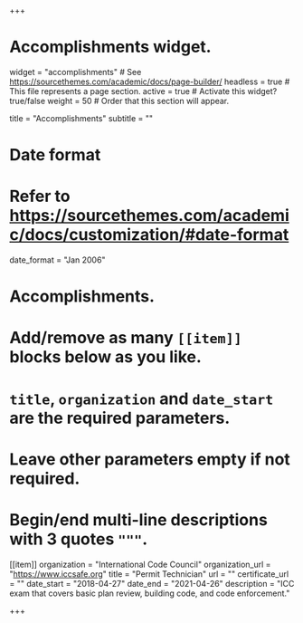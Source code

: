 +++
# Accomplishments widget.
widget = "accomplishments"  # See https://sourcethemes.com/academic/docs/page-builder/
headless = true  # This file represents a page section.
active = true  # Activate this widget? true/false
weight = 50  # Order that this section will appear.

title = "Accomplish&shy;ments"
subtitle = ""

# Date format
#   Refer to https://sourcethemes.com/academic/docs/customization/#date-format
date_format = "Jan 2006"

# Accomplishments.
#   Add/remove as many `[[item]]` blocks below as you like.
#   `title`, `organization` and `date_start` are the required parameters.
#   Leave other parameters empty if not required.
#   Begin/end multi-line descriptions with 3 quotes `"""`.

[[item]]
  organization = "International Code Council"
  organization_url = "https://www.iccsafe.org"
  title = "Permit Technician"
  url = ""
  certificate_url = ""
  date_start = "2018-04-27"
  date_end = "2021-04-26"
  description = "ICC exam that covers basic plan review, building code, and code enforcement."

+++
